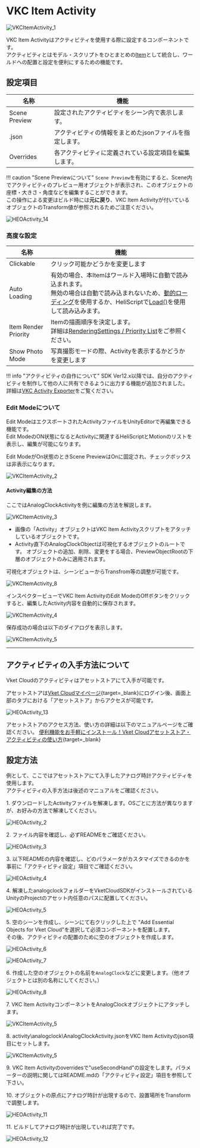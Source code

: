 # VKC Item Activity

![VKCItemActivity_1](img/VKCItemActivity_1.jpg)

VKC Item Activityはアクティビティを使用する際に設定するコンポーネントです。<br>
アクティビティとはモデル・スクリプトをひとまとめの[Item](../hs/hs_overview.md#item)として統合し、ワールドへの配置と設定を便利にするための機能です。

## 設定項目

| 名称 | 機能 |
| ---- | ---- |
| Scene Preview | 設定されたアクティビティをシーン内で表示します。|
| .json | アクティビティの情報をまとめたjsonファイルを指定します。|
| Overrides | 各アクティビティに定義されている設定項目を編集します。 |

!!! caution "Scene Previewについて"
    `Scene Preview`を有効にすると、Scene内でアクティビティのプレビュー用オブジェクトが表示され、このオブジェクトの座標・大きさ・角度などを編集することができます。<br>
    この操作による変更はビルド時には**元に戻り**、VKC Item Activityが付いているオブジェクトのTransform値が参照されるためご注意ください。

![HEOActivity_14](img/HEOActivity_14.jpg)

### 高度な設定

| 名称 | 機能 |
| ---- | ---- |
| Clickable | クリック可能かどうかを変更します |
| Auto Loading | 有効の場合、本Itemはワールド入場時に自動で読み込まれます。<br>無効の場合は自動で読み込まれないため、[動的ローディング](VKCItemField.md)を使用するか、HeliScriptで[Load()](../hs/hs_class_item.md#load)を使用して読み込みます。|
| Item Render Priority | Itemの描画順序を決定します。<br>詳細は[RenderingSettings / Priority List](../VketCloudSettings/RenderingSettings.md)をご参照ください。 |
| Show Photo Mode | 写真撮影モードの際、Activityを表示するかどうかを変更します |

!!! info "アクティビティの自作について"
    SDK Ver12.x以降では、自分のアクティビティを制作して他の人に共有できるように出力する機能が追加されました。<br>
    詳細は[VKC Activity Exporter](../SDKTools/VKCActivityExporter.md)をご覧ください。

### Edit Modeについて

Edit ModeはエクスポートされたActivityファイルをUnityEditorで再編集できる機能です。  
Edit ModeのON状態になるとActivityに関連するHeliScriptとMotionのリストを表示し、編集が可能になります。

Edit ModeがOn状態のときScene PreviewはOnに固定され、チェックボックスは非表示になります。

![VKCItemActivity_2](img/VKCItemActivity_2.jpg)

#### Activity編集の方法

ここではAnalogClockActivityを例に編集の方法を解説します。

![VKCItemActivity_3](img/VKCItemActivity_3.jpg)

- 画像の「Activity」オブジェクトはVKC Item Activityスクリプトをアタッチしているオブジェクトです。
- Activity直下のAnalogClockObjectは可視化するオブジェクトのルートです。
オブジェクトの追加、削除、変更をする場合、PreviewObjectRootの下層のオブジェクトのみに適用されます。

可視化オブジェクトは、シーンビューからTransfrom等の調整が可能です。

![VKCItemActivity_8](img/VKCItemActivity_8.jpg)

インスペクタービューでVKC Item ActivityのEdit ModeのOffボタンをクリックすると、編集したActivity内容を自動的に保存されます。

![VKCItemActivity_4](img/VKCItemActivity_4.jpg)

保存成功の場合は以下のダイアログを表示します。

![VKCItemActivity_5](img/VKCItemActivity_5.jpg)

---

## アクティビティの入手方法について

Vket Cloudのアクティビティはアセットストアにて入手が可能です。<br>

アセットストアは[Vket Cloudマイページ](https://cloud.vket.com/){target=_blank}にログイン後、画面上部のタブにおける「アセットストア」からアクセスが可能です。

![HEOActivity_13](img/HEOActivity_13.jpg)

アセットストアのアクセス方法、使い方の詳細は以下のマニュアルページをご確認ください。
[便利機能をお手軽にインストール！Vket Cloudアセットストア・アクティビティの使い方](https://magazine.vket.com/n/n7d554dbeb552){target=_blank}

## 設定方法

例として、ここではアセットストアにて入手したアナログ時計アクティビティを使用します。<br>
アクティビティの入手方法は後述のマニュアルをご確認ください。

1\. ダウンロードしたActivityファイルを解凍します。OSごとに方法が異なりますが、お好みの方法で解凍してください。

![HEOActivity_2](img/HEOActivity_2.jpg)

2\. ファイル内容を確認し、必ずREADMEをご確認ください。

![HEOActivity_3](img/HEOActivity_3.jpg)

3\. 以下READMEの内容を確認し、どのパラメータがカスタマイズできるのかを事前に「アクティビティ設定」項目でご確認ください。

![HEOActivity_4](img/HEOActivity_4_ja.jpg)

4\. 解凍したanalogclockフォルダーをVketCloudSDKがインストールされているUnityのProjectのアセット内任意のパスに配置してください。

![HEOActivity_5](img/HEOActivity_5.jpg)

5\. 空のシーンを作成し、シーンにて右クリックした上で "Add Essential Objects for Vket Cloud"を選択して必須コンポーネントを配置します。<br>その後、アクティビティの配置のために空のオブジェクトを作成します。

![HEOActivity_6](img/HEOActivity_6.jpg)

![HEOActivity_7](img/HEOActivity_7.jpg)

6\. 作成した空のオブジェクトの名前を`AnalogClock`などに変更します。（他オブジェクトとは別の名称にしてください。）

![HEOActivity_8](img/HEOActivity_8.jpg)

7\. VKC Item ActivityコンポーネントをAnalogClockオブジェクトにアタッチします。

![VKCItemActivity_5](img/VKCItemActivity_6.jpg)

8\. activity\analogclock\AnalogClockActivity.jsonをVKC Item Activityのjson項目にセットします。

![VKCItemActivity_5](img/VKCItemActivity_7.jpg)

9\. VKC Item Activityのoverridesで"useSecondHand"の設定をします。パラメーターの説明に関してはREADME.mdの「アクティビティ設定」項目を参照して下さい。

10\. オブジェクトの原点にアナログ時計が出現するので、設置場所をTransformで調整します。

![HEOActivity_11](img/HEOActivity_11.jpg)

11\. ビルドしてアナログ時計が出現していれば完了です。

![HEOActivity_12](img/HEOActivity_12.jpg)
